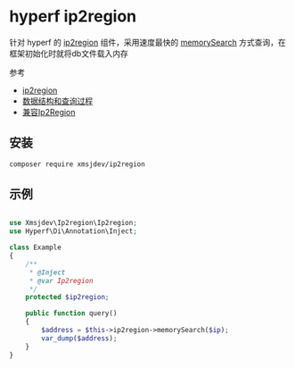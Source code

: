 # hyperf ip2region

针对 hyperf 的 [ip2region](https://github.com/lionsoul2014/ip2region) 组件，采用速度最快的 [memorySearch](https://github.com/lionsoul2014/ip2region/blob/master/binding/php/ReadMe.md#%E7%BC%93%E5%AD%98%E6%95%B4%E4%B8%AA-xdb-%E6%95%B0%E6%8D%AE) 
方式查询，在框架初始化时就将db文件载入内存

参考
- [ip2region](https://github.com/lionsoul2014/ip2region?tab=readme-ov-file#2%E6%8A%80%E6%9C%AF%E8%B5%84%E6%BA%90%E5%88%86%E4%BA%AB)
- [数据结构和查询过程](https://mp.weixin.qq.com/s/ndjzu0BgaeBmDOCw5aqHUg)
- [兼容Ip2Region](https://github.com/zoujingli/ip2region/blob/master/Ip2Region.php)

## 安装

```bash
composer require xmsjdev/ip2region
```

## 示例

```php

use Xmsjdev\Ip2region\Ip2region;
use Hyperf\Di\Annotation\Inject;

class Example
{
    /**
     * @Inject
     * @var Ip2region
     */
    protected $ip2region;

    public function query()
    {
        $address = $this->ip2region->memorySearch($ip);
        var_dump($address);
    }
}
```
